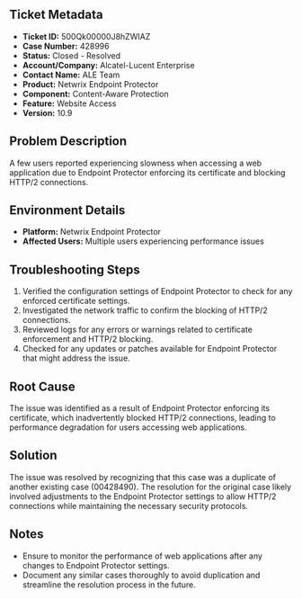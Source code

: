 ## Ticket Metadata
- **Ticket ID:** 500Qk00000J8hZWIAZ
- **Case Number:** 428996
- **Status:** Closed - Resolved
- **Account/Company:** Alcatel-Lucent Enterprise
- **Contact Name:** ALE Team
- **Product:** Netwrix Endpoint Protector
- **Component:** Content-Aware Protection
- **Feature:** Website Access
- **Version:** 10.9

## Problem Description
A few users reported experiencing slowness when accessing a web application due to Endpoint Protector enforcing its certificate and blocking HTTP/2 connections.

## Environment Details
- **Platform:** Netwrix Endpoint Protector
- **Affected Users:** Multiple users experiencing performance issues

## Troubleshooting Steps
1. Verified the configuration settings of Endpoint Protector to check for any enforced certificate settings.
2. Investigated the network traffic to confirm the blocking of HTTP/2 connections.
3. Reviewed logs for any errors or warnings related to certificate enforcement and HTTP/2 blocking.
4. Checked for any updates or patches available for Endpoint Protector that might address the issue.

## Root Cause
The issue was identified as a result of Endpoint Protector enforcing its certificate, which inadvertently blocked HTTP/2 connections, leading to performance degradation for users accessing web applications.

## Solution
The issue was resolved by recognizing that this case was a duplicate of another existing case (00428490). The resolution for the original case likely involved adjustments to the Endpoint Protector settings to allow HTTP/2 connections while maintaining the necessary security protocols.

## Notes
- Ensure to monitor the performance of web applications after any changes to Endpoint Protector settings.
- Document any similar cases thoroughly to avoid duplication and streamline the resolution process in the future.
